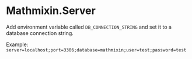 # Mathmixin.Server

Add environment variable called `DB_CONNECTION_STRING` and set it to a database connection string.

Example: `server=localhost;port=3306;database=mathmixin;user=test;password=test`

